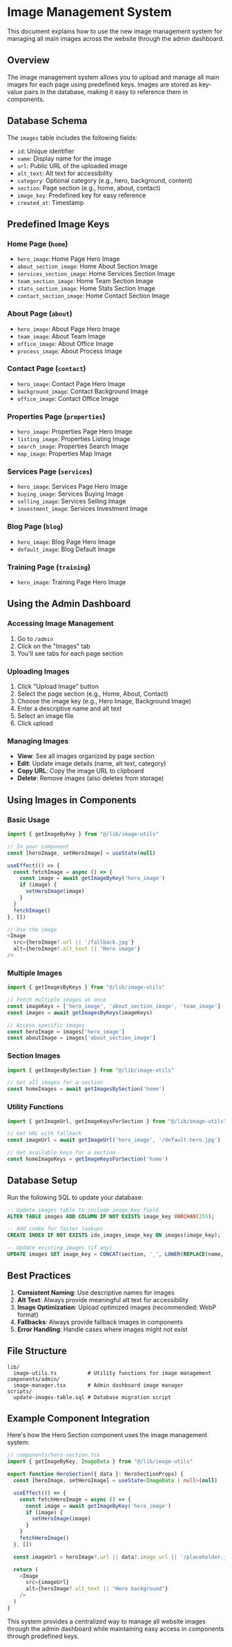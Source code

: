 # Image Management System

This document explains how to use the new image management system for managing all main images across the website through the admin dashboard.

## Overview

The image management system allows you to upload and manage all main images for each page using predefined keys. Images are stored as key-value pairs in the database, making it easy to reference them in components.

## Database Schema

The `images` table includes the following fields:
- `id`: Unique identifier
- `name`: Display name for the image
- `url`: Public URL of the uploaded image
- `alt_text`: Alt text for accessibility
- `category`: Optional category (e.g., hero, background, content)
- `section`: Page section (e.g., home, about, contact)
- `image_key`: Predefined key for easy reference
- `created_at`: Timestamp

## Predefined Image Keys

### Home Page (`home`)
- `hero_image`: Home Page Hero Image
- `about_section_image`: Home About Section Image
- `services_section_image`: Home Services Section Image
- `team_section_image`: Home Team Section Image
- `stats_section_image`: Home Stats Section Image
- `contact_section_image`: Home Contact Section Image

### About Page (`about`)
- `hero_image`: About Page Hero Image
- `team_image`: About Team Image
- `office_image`: About Office Image
- `process_image`: About Process Image

### Contact Page (`contact`)
- `hero_image`: Contact Page Hero Image
- `background_image`: Contact Background Image
- `office_image`: Contact Office Image

### Properties Page (`properties`)
- `hero_image`: Properties Page Hero Image
- `listing_image`: Properties Listing Image
- `search_image`: Properties Search Image
- `map_image`: Properties Map Image

### Services Page (`services`)
- `hero_image`: Services Page Hero Image
- `buying_image`: Services Buying Image
- `selling_image`: Services Selling Image
- `investment_image`: Services Investment Image

### Blog Page (`blog`)
- `hero_image`: Blog Page Hero Image
- `default_image`: Blog Default Image

### Training Page (`training`)
- `hero_image`: Training Page Hero Image

## Using the Admin Dashboard

### Accessing Image Management
1. Go to `/admin`
2. Click on the "Images" tab
3. You'll see tabs for each page section

### Uploading Images
1. Click "Upload Image" button
2. Select the page section (e.g., Home, About, Contact)
3. Choose the image key (e.g., Hero Image, Background Image)
4. Enter a descriptive name and alt text
5. Select an image file
6. Click upload

### Managing Images
- **View**: See all images organized by page section
- **Edit**: Update image details (name, alt text, category)
- **Copy URL**: Copy the image URL to clipboard
- **Delete**: Remove images (also deletes from storage)

## Using Images in Components

### Basic Usage

```typescript
import { getImageByKey } from "@/lib/image-utils"

// In your component
const [heroImage, setHeroImage] = useState(null)

useEffect(() => {
  const fetchImage = async () => {
    const image = await getImageByKey('hero_image')
    if (image) {
      setHeroImage(image)
    }
  }
  fetchImage()
}, [])

// Use the image
<Image 
  src={heroImage?.url || '/fallback.jpg'} 
  alt={heroImage?.alt_text || 'Hero image'} 
/>
```

### Multiple Images

```typescript
import { getImagesByKeys } from "@/lib/image-utils"

// Fetch multiple images at once
const imageKeys = ['hero_image', 'about_section_image', 'team_image']
const images = await getImagesByKeys(imageKeys)

// Access specific images
const heroImage = images['hero_image']
const aboutImage = images['about_section_image']
```

### Section Images

```typescript
import { getImagesBySection } from "@/lib/image-utils"

// Get all images for a section
const homeImages = await getImagesBySection('home')
```

### Utility Functions

```typescript
import { getImageUrl, getImageKeysForSection } from "@/lib/image-utils"

// Get URL with fallback
const imageUrl = await getImageUrl('hero_image', '/default-hero.jpg')

// Get available keys for a section
const homeImageKeys = getImageKeysForSection('home')
```

## Database Setup

Run the following SQL to update your database:

```sql
-- Update images table to include image_key field
ALTER TABLE images ADD COLUMN IF NOT EXISTS image_key VARCHAR(255);

-- Add index for faster lookups
CREATE INDEX IF NOT EXISTS idx_images_image_key ON images(image_key);

-- Update existing images (if any)
UPDATE images SET image_key = CONCAT(section, '_', LOWER(REPLACE(name, ' ', '_'))) WHERE image_key IS NULL;
```

## Best Practices

1. **Consistent Naming**: Use descriptive names for images
2. **Alt Text**: Always provide meaningful alt text for accessibility
3. **Image Optimization**: Upload optimized images (recommended: WebP format)
4. **Fallbacks**: Always provide fallback images in components
5. **Error Handling**: Handle cases where images might not exist

## File Structure

```
lib/
  image-utils.ts          # Utility functions for image management
components/admin/
  image-manager.tsx       # Admin dashboard image manager
scripts/
  update-images-table.sql # Database migration script
```

## Example Component Integration

Here's how the Hero Section component uses the image management system:

```typescript
// components/hero-section.tsx
import { getImageByKey, ImageData } from "@/lib/image-utils"

export function HeroSection({ data }: HeroSectionProps) {
  const [heroImage, setHeroImage] = useState<ImageData | null>(null)

  useEffect(() => {
    const fetchHeroImage = async () => {
      const image = await getImageByKey('hero_image')
      if (image) {
        setHeroImage(image)
      }
    }
    fetchHeroImage()
  }, [])

  const imageUrl = heroImage?.url || data?.image_url || '/placeholder.jpg'

  return (
    <Image 
      src={imageUrl} 
      alt={heroImage?.alt_text || "Hero background"} 
    />
  )
}
```

This system provides a centralized way to manage all website images through the admin dashboard while maintaining easy access in components through predefined keys. 